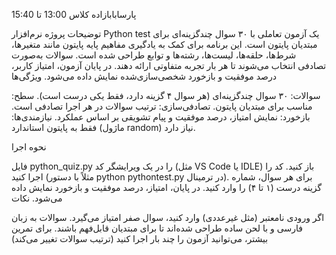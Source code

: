 پارسابابازاده کلاس 13:00 تا 15:40

توضیحات پروژه
نرم‌افزار Python test یک آزمون تعاملی با ۳۰ سوال چندگزینه‌ای برای مبتدیان پایتون است. این برنامه برای کمک به یادگیری مفاهیم پایه پایتون مانند متغیرها، شرط‌ها، حلقه‌ها، لیست‌ها، رشته‌ها و توابع طراحی شده است. سوالات به‌صورت تصادفی انتخاب می‌شوند تا هر بار تجربه متفاوتی ارائه دهند. در پایان آزمون، امتیاز کاربر، درصد موفقیت و بازخورد شخصی‌سازی‌شده نمایش داده می‌شود.
ویژگی‌ها

سوالات: ۳۰ سوال چندگزینه‌ای (هر سوال ۴ گزینه دارد، فقط یکی درست است).
سطح: مناسب برای مبتدیان پایتون.
تصادفی‌سازی: ترتیب سوالات در هر اجرا تصادفی است.
بازخورد: نمایش امتیاز، درصد موفقیت و پیام تشویقی بر اساس عملکرد.
نیازمندی‌ها: فقط به پایتون استاندارد (ماژول random) نیاز دارد.

نحوه اجرا

فایل python_quiz.py را در یک ویرایشگر کد (مثل VS Code یا IDLE) باز کنید.
کد را اجرا کنید (مثلاً با دستور python pythontest.py در ترمینال).
برای هر سوال، شماره گزینه درست (۱ تا ۴) را وارد کنید.
در پایان، امتیاز، درصد موفقیت و بازخورد نمایش داده می‌شود.
نکات

اگر ورودی نامعتبر (مثل غیرعددی) وارد کنید، سوال صفر امتیاز می‌گیرد.
سوالات به زبان فارسی و با لحن ساده طراحی شده‌اند تا برای مبتدیان قابل‌فهم باشند.
برای تمرین بیشتر، می‌توانید آزمون را چند بار اجرا کنید (ترتیب سوالات تغییر می‌کند)
